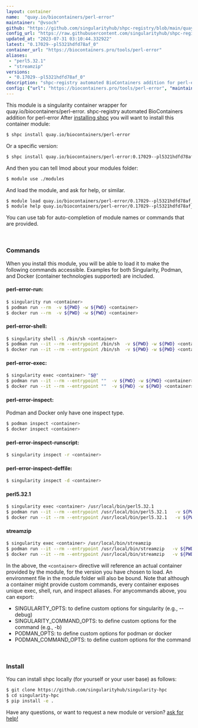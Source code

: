 ```yaml
---
layout: container
name:  "quay.io/biocontainers/perl-error"
maintainer: "@vsoch"
github: "https://github.com/singularityhub/shpc-registry/blob/main/quay.io/biocontainers/perl-error/container.yaml"
config_url: "https://raw.githubusercontent.com/singularityhub/shpc-registry/main/quay.io/biocontainers/perl-error/container.yaml"
updated_at: "2023-07-31 03:10:44.332922"
latest: "0.17029--pl5321hdfd78af_0"
container_url: "https://biocontainers.pro/tools/perl-error"
aliases:
 - "perl5.32.1"
 - "streamzip"
versions:
 - "0.17029--pl5321hdfd78af_0"
description: "shpc-registry automated BioContainers addition for perl-error"
config: {"url": "https://biocontainers.pro/tools/perl-error", "maintainer": "@vsoch", "description": "shpc-registry automated BioContainers addition for perl-error", "latest": {"0.17029--pl5321hdfd78af_0": "sha256:b510a060d7d8aadf5810b7f4bead32c9fcea44046d9eb7a8b3b6a91d3d87f034"}, "tags": {"0.17029--pl5321hdfd78af_0": "sha256:b510a060d7d8aadf5810b7f4bead32c9fcea44046d9eb7a8b3b6a91d3d87f034"}, "docker": "quay.io/biocontainers/perl-error", "aliases": {"perl5.32.1": "/usr/local/bin/perl5.32.1", "streamzip": "/usr/local/bin/streamzip"}}
---
```


This module is a singularity container wrapper for quay.io/biocontainers/perl-error.
shpc-registry automated BioContainers addition for perl-error
After [installing shpc](#install) you will want to install this container module:


```bash
$ shpc install quay.io/biocontainers/perl-error
```

Or a specific version:

```bash
$ shpc install quay.io/biocontainers/perl-error:0.17029--pl5321hdfd78af_0
```

And then you can tell lmod about your modules folder:

```bash
$ module use ./modules
```

And load the module, and ask for help, or similar.

```bash
$ module load quay.io/biocontainers/perl-error/0.17029--pl5321hdfd78af_0
$ module help quay.io/biocontainers/perl-error/0.17029--pl5321hdfd78af_0
```

You can use tab for auto-completion of module names or commands that are provided.

<br>

### Commands

When you install this module, you will be able to load it to make the following commands accessible.
Examples for both Singularity, Podman, and Docker (container technologies supported) are included.

#### perl-error-run:

```bash
$ singularity run <container>
$ podman run --rm  -v ${PWD} -w ${PWD} <container>
$ docker run --rm  -v ${PWD} -w ${PWD} <container>
```

#### perl-error-shell:

```bash
$ singularity shell -s /bin/sh <container>
$ podman run --it --rm --entrypoint /bin/sh  -v ${PWD} -w ${PWD} <container>
$ docker run --it --rm --entrypoint /bin/sh  -v ${PWD} -w ${PWD} <container>
```

#### perl-error-exec:

```bash
$ singularity exec <container> "$@"
$ podman run --it --rm --entrypoint ""  -v ${PWD} -w ${PWD} <container> "$@"
$ docker run --it --rm --entrypoint ""  -v ${PWD} -w ${PWD} <container> "$@"
```

#### perl-error-inspect:

Podman and Docker only have one inspect type.

```bash
$ podman inspect <container>
$ docker inspect <container>
```

#### perl-error-inspect-runscript:

```bash
$ singularity inspect -r <container>
```

#### perl-error-inspect-deffile:

```bash
$ singularity inspect -d <container>
```


#### perl5.32.1

```bash
$ singularity exec <container> /usr/local/bin/perl5.32.1
$ podman run --it --rm --entrypoint /usr/local/bin/perl5.32.1   -v ${PWD} -w ${PWD} <container> -c " $@"
$ docker run --it --rm --entrypoint /usr/local/bin/perl5.32.1   -v ${PWD} -w ${PWD} <container> -c " $@"
```


#### streamzip

```bash
$ singularity exec <container> /usr/local/bin/streamzip
$ podman run --it --rm --entrypoint /usr/local/bin/streamzip   -v ${PWD} -w ${PWD} <container> -c " $@"
$ docker run --it --rm --entrypoint /usr/local/bin/streamzip   -v ${PWD} -w ${PWD} <container> -c " $@"
```



In the above, the `<container>` directive will reference an actual container provided
by the module, for the version you have chosen to load. An environment file in the
module folder will also be bound. Note that although a container
might provide custom commands, every container exposes unique exec, shell, run, and
inspect aliases. For anycommands above, you can export:

 - SINGULARITY_OPTS: to define custom options for singularity (e.g., --debug)
 - SINGULARITY_COMMAND_OPTS: to define custom options for the command (e.g., -b)
 - PODMAN_OPTS: to define custom options for podman or docker
 - PODMAN_COMMAND_OPTS: to define custom options for the command

<br>

### Install

You can install shpc locally (for yourself or your user base) as follows:

```bash
$ git clone https://github.com/singularityhub/singularity-hpc
$ cd singularity-hpc
$ pip install -e .
```

Have any questions, or want to request a new module or version? [ask for help!](https://github.com/singularityhub/singularity-hpc/issues)
